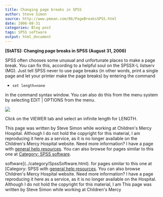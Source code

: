 ```yaml
---
title: Changing page breaks in SPSS
author: Steve Simon
source: http://www.pmean.com/06/PageBreaksSPSS.html
date: 2006-08-31
categories: Blog post
tags: SPSS software
output: html_document
---
```

**[StATS]:** **Changing page breaks in SPSS (August
31, 2006)**

SPSS often chooses some unusual and unfortunate places to make a page
break. You can fix this, according to a helpful soul on the SPSSX-L
listserv (MG). Just tell SPSS never to use page breaks (in other words,
print a single page and let your printer make the page breaks) by
entering the command

-   `set length=none`

in the command syntax window. You can also do this from the menu system
by selecting EDIT | OPTIONS from the menu.

![](http://www.pmean.com/images/images/06/PageBreaksSPSS01.gif)

Click on the VIEWER tab and select an infinite length for LENGTH.

This page was written by Steve Simon while working at Children's Mercy
Hospital. Although I do not hold the copyright for this material, I am
reproducing it here as a service, as it is no longer available on the
Children's Mercy Hospital website. Need more information? I have a page
with [general help resources](../GeneralHelp.html). You can also browse
for pages similar to this one at [Category: SPSS
software](../category/SpssSoftware.html).
<!---More--->
software](../category/SpssSoftware.html).
for pages similar to this one at [Category: SPSS
with [general help resources](../GeneralHelp.html). You can also browse
Children's Mercy Hospital website. Need more information? I have a page
reproducing it here as a service, as it is no longer available on the
Hospital. Although I do not hold the copyright for this material, I am
This page was written by Steve Simon while working at Children's Mercy

<!---Do not use
**[StATS]:** **Changing page breaks in SPSS (August
This page was written by Steve Simon while working at Children's Mercy
Hospital. Although I do not hold the copyright for this material, I am
reproducing it here as a service, as it is no longer available on the
Children's Mercy Hospital website. Need more information? I have a page
with [general help resources](../GeneralHelp.html). You can also browse
for pages similar to this one at [Category: SPSS
software](../category/SpssSoftware.html).
--->

